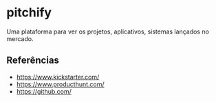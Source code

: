 # pitchify
Uma plataforma para ver os projetos, aplicativos, sistemas lançados no mercado.

## Referências
- https://www.kickstarter.com/
- https://www.producthunt.com/
- https://github.com/
